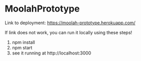 # MoolahPrototype


Link to deployment: https://moolah-prototype.herokuapp.com/

If link does not work, you can run it locally using these steps!
  1. npm install 
  2. npm start
  3. see it running at http://localhost:3000
